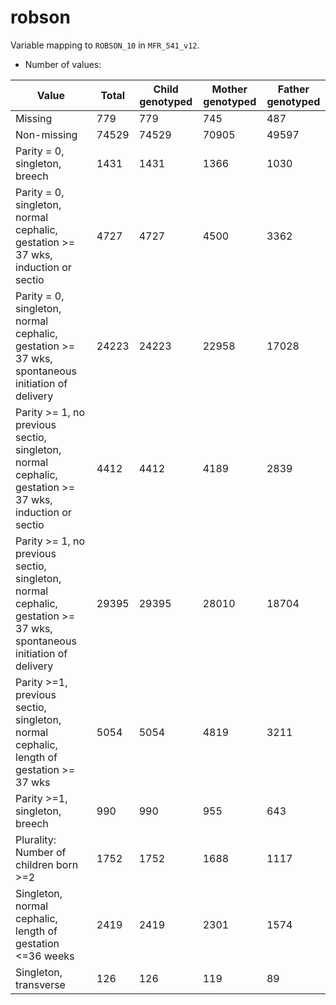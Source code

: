 # robson
Variable mapping to `ROBSON_10` in `MFR_541_v12`.
- Number of values:

| Value | Total | Child genotyped | Mother genotyped | Father genotyped |
| ----- | ----- | --------------- | ---------------- | ---------------- |
| Missing | 779 | 779 | 745 | 487 |
| Non-missing | 74529 | 74529 | 70905 | 49597 |
| Parity = 0,  singleton, breech | 1431 | 1431 | 1366 |1030 |
| Parity = 0, singleton, normal cephalic, gestation >= 37 wks, induction or sectio | 4727 | 4727 | 4500 |3362 |
| Parity = 0, singleton, normal cephalic, gestation >= 37 wks, spontaneous initiation of delivery | 24223 | 24223 | 22958 |17028 |
| Parity >= 1, no previous sectio, singleton, normal cephalic, gestation >= 37 wks, induction or sectio | 4412 | 4412 | 4189 |2839 |
| Parity >= 1, no previous sectio, singleton, normal cephalic, gestation >= 37 wks, spontaneous initiation of delivery | 29395 | 29395 | 28010 |18704 |
| Parity >=1, previous sectio, singleton, normal cephalic, length of gestation >= 37 wks | 5054 | 5054 | 4819 |3211 |
| Parity >=1, singleton, breech | 990 | 990 | 955 |643 |
| Plurality: Number of children born >=2 | 1752 | 1752 | 1688 |1117 |
| Singleton, normal cephalic, length of gestation <=36 weeks | 2419 | 2419 | 2301 |1574 |
| Singleton, transverse | 126 | 126 | 119 |89 |



